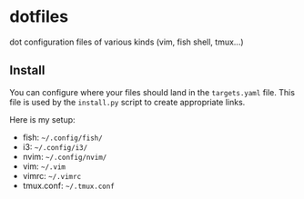 # dotfiles
dot configuration files of various kinds (vim, fish shell, tmux...)

## Install

You can configure where your files should land in the `targets.yaml` file. This file is used by the `install.py` script to create appropriate links.

Here is my setup:

- fish: `~/.config/fish/`
- i3: `~/.config/i3/`
- nvim: `~/.config/nvim/`
- vim: `~/.vim`
- vimrc: `~/.vimrc`
- tmux.conf: `~/.tmux.conf`
